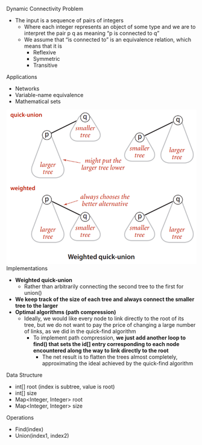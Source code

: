 Dynamic Connectivity Problem
-   The input is a sequence of pairs of integers
	-   Where each integer represents an object of some type and we are to interpret the pair p q as meaning “p is connected to q” 
	-   We assume that “is connected to” is an equivalence relation, which means that it is
		-  Reflexive
		-  Symmetric
		-  Transitive
    
Applications
-   Networks
-   Variable-name equivalence
-   Mathematical sets
    

  
![Union Find](https://raw.githubusercontent.com/lambda826/My-Notebook/master/999%20Resource/Union%20Find.png)
Implementations
-   **Weighted quick-union**
	-   Rather than arbitrarily connecting the second tree to the first for union()
-   **We keep track of the size of each tree and always connect the smaller tree to the larger**
-   **Optimal algorithms (path compression)**
	-   Ideally, we would like every node to link directly to the root of its tree, but we do not want to pay the price of changing a large number of links, as we did in the quick-find algorithm
		-   To implement path compression, **we just add another loop to find() that sets the id[] entry corresponding to each node encountered along the way to link directly to the root**
			-   The net result is to flatten the trees almost completely, approximating the ideal achieved by the quick-find algorithm

Data Structure
-   int[] root (index is subtree, value is root)
-   int[] size
-   Map<Integer, Integer> root
-   Map<Integer, Integer> size

Operations
-   Find(index)
-   Union(index1, index2)
<!--stackedit_data:
eyJoaXN0b3J5IjpbMTk4NDA2Nzc3OF19
-->